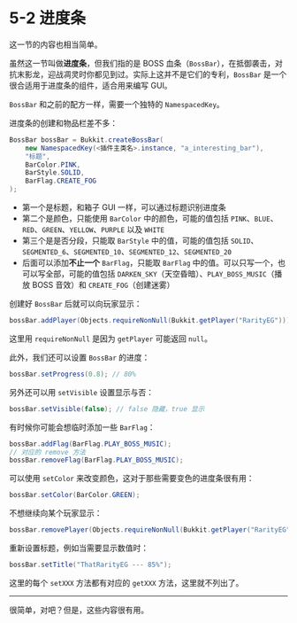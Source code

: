# 5-2 进度条

这一节的内容也相当简单。

虽然这一节叫做**进度条**，但我们指的是 BOSS 血条（`BossBar`），在抵御袭击，对抗末影龙，迎战凋灵时你都见到过。实际上这并不是它们的专利，`BossBar` 是一个很合适用于进度条的组件，适合用来编写 GUI。

`BossBar` 和之前的配方一样，需要一个独特的 `NamespacedKey`。

进度条的创建和物品栏差不多：

```java
BossBar bossBar = Bukkit.createBossBar(
    new NamespacedKey(<插件主类名>.instance, "a_interesting_bar"),
    "标题",
    BarColor.PINK,
    BarStyle.SOLID,
    BarFlag.CREATE_FOG
);
```

- 第一个是标题，和箱子 GUI 一样，可以通过标题识别进度条
- 第二个是颜色，只能使用 `BarColor` 中的颜色，可能的值包括 `PINK`、`BLUE`、`RED`、`GREEN`、`YELLOW`、`PURPLE` 以及 `WHITE`
- 第三个是是否分段，只能取 `BarStyle` 中的值，可能的值包括 `SOLID`、`SEGMENTED_6`、`SEGMENTED_10`、`SEGMENTED_12`、`SEGMENTED_20`
- 后面可以添加**不止一个** `BarFlag`，只能取 `BarFlag` 中的值。可以只写一个，也可以写全部，可能的值包括 `DARKEN_SKY`（天空昏暗）、`PLAY_BOSS_MUSIC`（播放 BOSS 音效）和 `CREATE_FOG`（创建迷雾）

创建好 `BossBar` 后就可以向玩家显示：

```java
bossBar.addPlayer(Objects.requireNonNull(Bukkit.getPlayer("RarityEG")));
```

这里用 `requireNonNull` 是因为 `getPlayer` 可能返回 `null`。

此外，我们还可以设置 `BossBar` 的进度：

```java
bossBar.setProgress(0.8); // 80%
```

另外还可以用 `setVisible` 设置显示与否：

```java
bossBar.setVisible(false); // false 隐藏，true 显示
```

有时候你可能会想临时添加一些 `BarFlag`：

```java
bossBar.addFlag(BarFlag.PLAY_BOSS_MUSIC);
// 对应的 remove 方法
bossBar.removeFlag(BarFlag.PLAY_BOSS_MUSIC);
```

可以使用 `setColor` 来改变颜色，这对于那些需要变色的进度条很有用：

```java
bossBar.setColor(BarColor.GREEN);
```

不想继续向某个玩家显示：

```java
bossBar.removePlayer(Objects.requireNonNull(Bukkit.getPlayer("RarityEG")));
```

重新设置标题，例如当需要显示数值时：

```java
bossBar.setTitle("ThatRarityEG --- 85%");
```

这里的每个 `setXXX` 方法都有对应的 `getXXX` 方法，这里就不列出了。

---

很简单，对吧？但是，这些内容很有用。